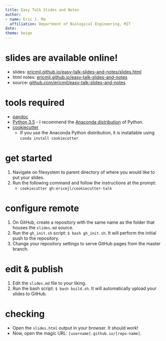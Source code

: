 ```yaml
---
title: Easy Talk Slides and Notes
author:
- name: Eric J. Ma
  affiliation: Department of Biological Engineering, MIT
date:
theme: beige
---
```


# slides are available online!

- slides: [ericmjl.github.io/easy-talk-slides-and-notes/slides.html][slides]
- html notes: [ericmjl.github.io/easy-talk-slides-and-notes][html]
- source: [github.com/ericmjl/easy-talk-slides-and-notes][source]

[source]: https://github.com/ericmjl/easy-talk-slides-and-notes
[html]: https://ericmjl.github.io/easy-talk-slides-and-notes
[slides]: https://ericmjl.github.io/easy-talk-slides-and-notes/slides.html
# tools required

- [pandoc]
- [Python 3.5][python] - I recommend the [Anaconda distribution][anaconda] of Python.
- [cookiecutter]
    - If you use the Anaconda Python distribution, it is installable using `conda install cookiecutter`

[pandoc]: http://pandoc.org/
[python]: https://www.python.org/
[anaconda]: https://www.continuum.io/downloads
[cookiecutter]: https://cookiecutter.readthedocs.io/en/latest/

# get started

1. Navigate on filesystem to parent directory of where you would like to put your slides.
1. Run the following command and follow the instructions at the prompt:
    - `cookiecutter gh:ericmjl/cookiecutter-talk`

# configure remote

1. On GitHub, create a repository with the same name as the folder that houses the `slides.md` source.
1. Run the `gh_init.sh` script: `$ bash gh_init.sh`. It will perform the initial push to the repository.
1. Change your repository settings to serve GitHub pages from the master branch.

# edit & publish

1. Edit the `slides.md` file to your liking.
1. Run the bash script: `$ bash build.sh`. It will automatically upload your slides to GitHub.

# checking

- Open the `slides.html` output in your browser. It should work!
- Now, open the magic URL: `[username].github.io/[repo-name]`.
